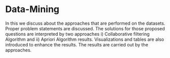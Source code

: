 # Data-Mining
In this we discuss about the approaches that are performed on the datasets. Proper problem statements are discussed.  The solutions for those proposed questions are interpreted by two approaches i) Collaborative filtering Algorithm and ii) Apriori Algorithm results.  Visualizations and tables are also introduced to enhance the results. The results are carried out by the approaches.
